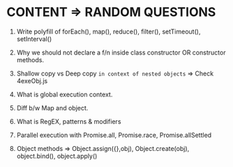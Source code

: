 # CONTENT => RANDOM QUESTIONS

1. Write polyfill of forEach(), map(), reduce(), filter(), setTimeout(), setInterval()

2. Why we should not declare a f/n inside class constructor OR constructor methods.

3. Shallow copy vs Deep copy ```in context of nested objects``` => Check 4exeObj.js 

4. What is global execution context.

5. Diff b/w Map and object.

6. What is RegEX, patterns & modifiers

7. Parallel execution with Promise.all, Promise.race, Promise.allSettled

8. Object methods => Object.assign({},obj), Object.create(obj), object.bind(), object.apply()
